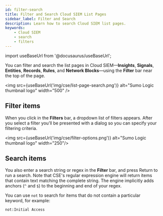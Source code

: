 ```yaml
---
id: filter-search
title: Filter and Search Cloud SIEM List Pages
sidebar_label: Filter and Search
description: Learn how to search Cloud SIEM list pages.
keywords:
    - Cloud SIEM
    - search
    - filters
---
```


import useBaseUrl from '@docusaurus/useBaseUrl';

You can filter and search the list pages in Cloud SIEM—**Insights**, **Signals**, **Entities**, **Records**, **Rules**, and **Network Blocks**—using the **Filter** bar near the top of the page.

<img src={useBaseUrl('img/cse/list-page-search.png')} alt="Sumo Logic thumbnail logo" width="500" />

## Filter items
When you click in the **Filters** bar, a dropdown list of filters appears. After you select a filter you’ll be presented with a dialog so you can specify your filtering criteria.

<img src={useBaseUrl('img/cse/filter-options.png')} alt="Sumo Logic thumbnail logo" width="250"/>

## Search items
You also enter a search string or regex in the **Filter** bar, and press Return to run a search. Note that CSE's regular expression engine will return items that contain text matching the complete string. The engine implicitly adds anchors  (`^` and `$`) to the beginning and end of your regex.

You can use `not` to search for items that do not contain a particular keyword, for example:

`not:Initial Access`  

